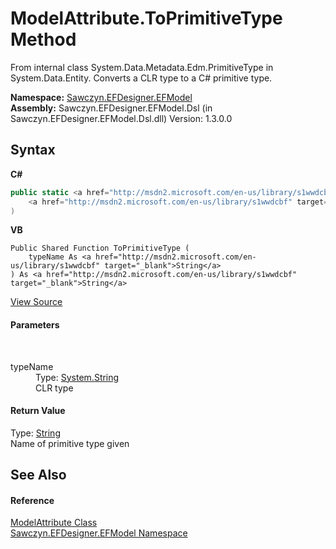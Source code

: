 # ModelAttribute.ToPrimitiveType Method 
 

From internal class System.Data.Metadata.Edm.PrimitiveType in System.Data.Entity. Converts a CLR type to a C# primitive type.

**Namespace:**&nbsp;<a href="N_Sawczyn_EFDesigner_EFModel">Sawczyn.EFDesigner.EFModel</a><br />**Assembly:**&nbsp;Sawczyn.EFDesigner.EFModel.Dsl (in Sawczyn.EFDesigner.EFModel.Dsl.dll) Version: 1.3.0.0

## Syntax

**C#**<br />
``` C#
public static <a href="http://msdn2.microsoft.com/en-us/library/s1wwdcbf" target="_blank">string</a> ToPrimitiveType(
	<a href="http://msdn2.microsoft.com/en-us/library/s1wwdcbf" target="_blank">string</a> typeName
)
```

**VB**<br />
``` VB
Public Shared Function ToPrimitiveType ( 
	typeName As <a href="http://msdn2.microsoft.com/en-us/library/s1wwdcbf" target="_blank">String</a>
) As <a href="http://msdn2.microsoft.com/en-us/library/s1wwdcbf" target="_blank">String</a>
```

<a href="https://github.com/msawczyn/EFDesigner/tree/master/src/Dsl/CustomCode/Partials/ModelAttribute.cs#L252" title="View the source code">View Source</a><br />

#### Parameters
&nbsp;<dl><dt>typeName</dt><dd>Type: <a href="http://msdn2.microsoft.com/en-us/library/s1wwdcbf" target="_blank">System.String</a><br />CLR type</dd></dl>

#### Return Value
Type: <a href="http://msdn2.microsoft.com/en-us/library/s1wwdcbf" target="_blank">String</a><br />Name of primitive type given

## See Also


#### Reference
<a href="T_Sawczyn_EFDesigner_EFModel_ModelAttribute">ModelAttribute Class</a><br /><a href="N_Sawczyn_EFDesigner_EFModel">Sawczyn.EFDesigner.EFModel Namespace</a><br />